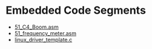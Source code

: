 # Embedded Code Segments

* [51_C4_Boom.asm](51_C4_Boom.asm.md)
* [51_frequency_meter.asm](51_frequency_meter.asm.md)
* [linux_driver_template.c](linux_driver_template.c.md)
